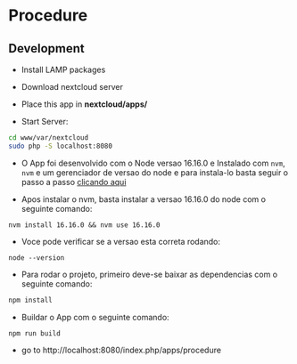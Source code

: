 # Procedure

## Development

- Install LAMP packages 

- Download nextcloud server

- Place this app in **nextcloud/apps/**

- Start Server:

```bash
cd www/var/nextcloud
sudo php -S localhost:8080
```
- O App foi desenvolvido com o Node versao 16.16.0 e Instalado com ``` nvm ```, ```nvm``` e um gerenciador de versao do node e para instala-lo basta seguir o passo a passo <a href="https://github.com/nvm-sh/nvm">clicando aqui</a>

- Apos instalar o nvm, basta instalar a versao 16.16.0 do node com o seguinte comando:

```
nvm install 16.16.0 && nvm use 16.16.0
```

- Voce pode verificar se a versao esta correta rodando:

```
node --version 
```
- Para rodar o projeto, primeiro deve-se baixar as dependencias com o seguinte comando:

```sh
npm install
```
- Buildar o App com o seguinte comando:
```
npm run build
```
- go to http://localhost:8080/index.php/apps/procedure
